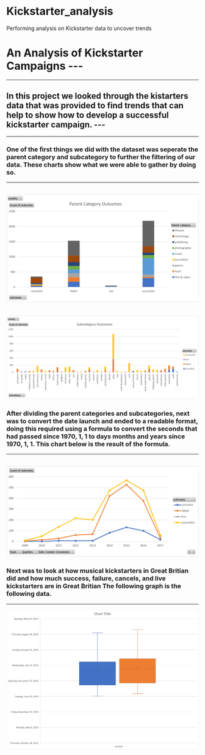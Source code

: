 # Kickstarter_analysis
Performing analysis on Kickstarter data to uncover trends
# An Analysis of Kickstarter Campaigns ---
---
## In this project we looked through the kistarters data that was provided to find trends that can help to show how to develop a successful kickstarter campaign. ---
---
### One of the first things we did with the dataset was seperate the parent category and subcategory to further the filtering of our data. These charts show what we were able to gather by doing so. 
---
![Parent Category Chart](Images/Parent_Category_Chart.png)
---
![Subcategory Chart](Images/Subcategory_Chart.png)
---
### After dividing the parent categories and subcategories, next was to convert the date launch and ended to a readable format, doing this required using a formula to convert the seconds that had passed since 1970, 1, 1 to days months and years since 1970, 1, 1. This chart below is the result of the formula.
---
![Outcomes Based on Launch Date](Images/Outcomes_Based_on_Launch_Date.png)
---
### Next was to look at how musical kickstarters in Great Britian did and how much success, failure, cancels, and live kickstarters are in Great Britian The following graph is the following data.
---
![Musicals in Great Britian](Images/Musicals_in_GB.png)
